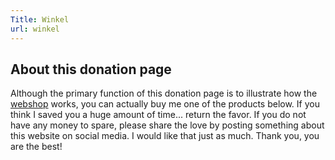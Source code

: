 ```yaml
---
Title: Winkel
url: winkel
---
```


## About this donation page

Although the primary function of this donation page is to illustrate how the [webshop](/add-ons/webshop) works, you can actually buy me one of the products below. If you think I saved you a huge amount of time... return the favor. If you do not have any money to spare, please share the love by posting something about this website on social media. I would like that just as much. Thank you, you are the best!

